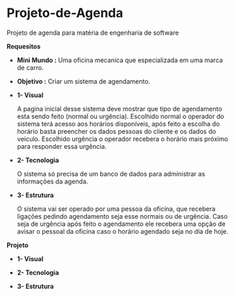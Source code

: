 # Projeto-de-Agenda
Projeto de agenda para matéria de engenharia de software

**Requesitos**

  * **Mini Mundo :** Uma oficina mecanica que especializada em uma marca de carro.

  * **Objetivo :** Criar um sistema de agendamento.

  * **1- Visual**

     A pagina inicial desse sistema deve mostrar que tipo de agendamento esta sendo feito (normal ou urgência).
Escolhido normal o operador do sistema terá acesso aos horários disponíveis,  após feito a escolha do horário basta preencher os dados pessoas do cliente e os dados do veiculo.
Escolhido urgência o operador recebera o horário mais próximo para responder essa urgência.

  * **2- Tecnologia**
    
    O sistema só precisa de um banco de dados para administrar as informações da agenda.
    
  * **3- Estrutura**
    
    O sistema vai ser operado por uma pessoa da oficina, que recebera ligações pedindo agendamento seja esse normais ou de urgência. Caso seja de urgência após feito o agendamento ele recebera uma opção de avisar o pessoal da oficina caso o horário agendado seja no dia de hoje.
  
**Projeto**

  * **1- Visual**
  
  * **2- Tecnologia**
  
  * **3- Estrutura**

